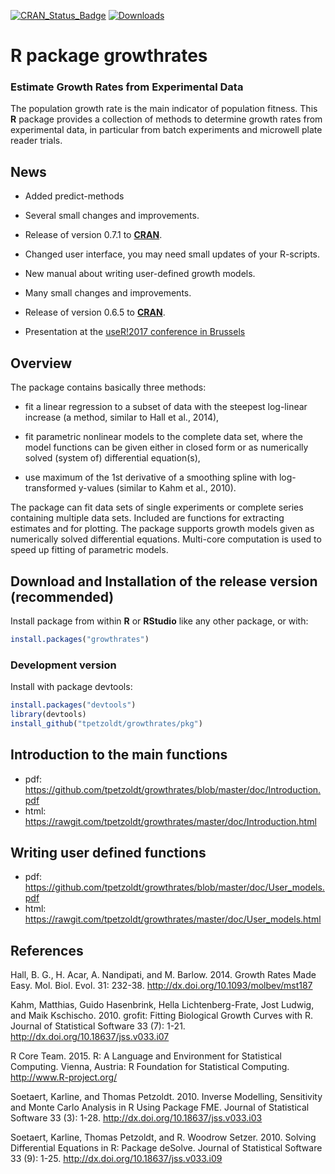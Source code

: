[![CRAN_Status_Badge](http://www.r-pkg.org/badges/version/growthrates)](https://cran.r-project.org/package=growthrates)
[![Downloads](http://cranlogs.r-pkg.org/badges/growthrates)](https://cran.r-project.org/package=growthrates)

# R package growthrates

### Estimate Growth Rates from Experimental Data

The population growth rate is the main indicator of population
fitness.  This **R** package provides a collection of methods to
determine growth rates from experimental data, in particular from
batch experiments and microwell plate reader trials.

News
----

* Added predict-methods
* Several small changes and improvements.
* Release of version 0.7.1 to [**CRAN**](https://cran.r-project.org/package=growthrates).

* Changed user interface, you may need small updates of your R-scripts.
* New manual about writing user-defined growth models.
* Many small changes and improvements.
* Release of version 0.6.5 to [**CRAN**](https://cran.r-project.org/package=growthrates).
* Presentation at the [useR!2017 conference in Brussels](https://channel9.msdn.com/Events/Speakers/thomas-petzoldt) 

Overview
--------

The package contains basically three methods:

* fit a linear regression to a subset of data with the steepest
  log-linear increase (a method, similar to Hall et al., 2014),

* fit parametric nonlinear models to the complete data set, where the
  model functions can be given either in closed form or as numerically
  solved (system of) differential equation(s),

* use maximum of the 1st derivative of a smoothing spline with
  log-transformed y-values (similar to Kahm et al., 2010).

The package can fit data sets of single experiments or complete series
containing multiple data sets. Included are functions for extracting
estimates and for plotting. The package supports growth models given
as numerically solved differential equations. Multi-core computation
is used to speed up fitting of parametric models.

Download and Installation of the release version (recommended)
--------------------------------------------------------------


Install package from within **R** or **RStudio** like any other package, 
or with:


```R
install.packages("growthrates")
```


### Development version

Install with package devtools:

```R
install.packages("devtools")
library(devtools)
install_github("tpetzoldt/growthrates/pkg")
```

Introduction to the main functions
----------------------------------

* pdf: https://github.com/tpetzoldt/growthrates/blob/master/doc/Introduction.pdf
* html: https://rawgit.com/tpetzoldt/growthrates/master/doc/Introduction.html

Writing user defined functions
------------------------------

* pdf: https://github.com/tpetzoldt/growthrates/blob/master/doc/User_models.pdf
* html: https://rawgit.com/tpetzoldt/growthrates/master/doc/User_models.html



References
----------

Hall, B. G., H. Acar, A. Nandipati, and M. Barlow. 2014. Growth Rates Made
Easy. Mol. Biol. Evol. 31: 232-38. http://dx.doi.org/10.1093/molbev/mst187

Kahm, Matthias, Guido Hasenbrink, Hella Lichtenberg-Frate, Jost
Ludwig, and Maik Kschischo. 2010. grofit: Fitting Biological Growth
Curves with R. Journal of Statistical Software 33 (7):
1-21. http://dx.doi.org/10.18637/jss.v033.i07

R Core Team. 2015. R: A Language and Environment for Statistical
Computing. Vienna, Austria: R Foundation for Statistical
Computing. http://www.R-project.org/

Soetaert, Karline, and Thomas Petzoldt. 2010. Inverse Modelling,
Sensitivity and Monte Carlo Analysis in R Using Package FME. Journal
of Statistical Software 33 (3):
1-28. http://dx.doi.org/10.18637/jss.v033.i03

Soetaert, Karline, Thomas Petzoldt, and R. Woodrow
Setzer. 2010. Solving Differential Equations in R: Package
deSolve. Journal of Statistical Software 33 (9):
1-25. http://dx.doi.org/10.18637/jss.v033.i09
